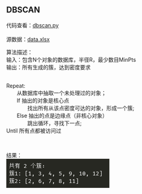 ## DBSCAN 

代码查看：[dbscan.py](dbscan.py) <br>
<br> 
源数据：[data.xlsx](data.xlsx) <br>
 
算法描述：<br> 
输入：包含N个对象的数据库，半径R，最少数目MinPts <br>
输出：所有生成的簇，达到密度要求 <br>
<br> 

Repeat: <br>
&emsp;&emsp;从数据库中抽取一个未处理过的对象； <br>
&emsp;&emsp;If 抽出的对象是核心点 <br>
&emsp;&emsp;&emsp;&emsp;找出所有从该点密度可达的对象，形成一个簇; <br>
&emsp;&emsp;Else 抽出的点是边缘点（非核心对象）<br>
&emsp;&emsp;&emsp;&emsp;跳出循环，寻找下一点;  <br>
Until 所有点都被访问过 <br>
 
<br> 

结果：<br> 
![result](imgs/result.png)